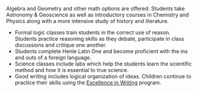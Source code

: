 Algebra and Geometry and other math options are offered. Students take Astronomy & Geoscience as well as introductory courses in Chemistry and Physics along with a more intensive study of history and literature.

* Formal logic classes train students in the correct use of reason. Students practice reasoning skills as they debate, participate in class discussions and critique one another.
* Students complete Henle Latin One and become proficient with the ins and outs of a foreign language.
* Science classes include labs which help the students learn the scientific method and how it is essential to true science.
* Good writing includes logical organization of ideas. Children continue to practice their skills using the [Excellence in Writing](http://www.iew.com/) program.